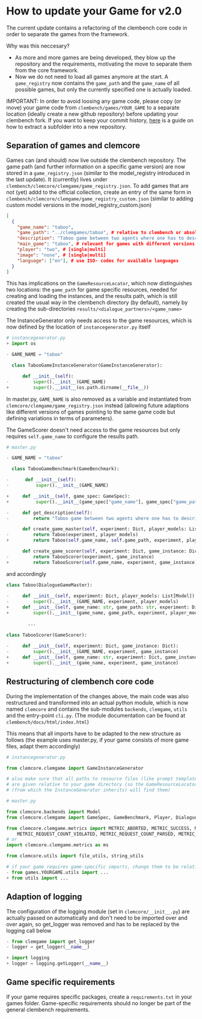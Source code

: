 # How to update your Game for v2.0

The current update contains a refactoring of the clembench core code in order to separate the games from the framework. 

Why was this neccesary? 
- As more and more games are being developed, they blow up the repository and the requirements, motivating the move to separate them from the core framework.
- Now we do not need to load all games anymore at the start. A `game_registry` now contains the `game_path` and the `game_name` of all possible games, but only the currently specified one is actually loaded.

IMPORTANT: In order to avoid loosing any game code, please copy (or move) your game code from `clembench/games/YOUR_GAME` to a separate location (ideally create a new github repository) before updating your clembench fork. If you want to keep your commit history, [here](https://docs.github.com/en/get-started/using-git/splitting-a-subfolder-out-into-a-new-repository) is a guide on how to extract a subfolder into a new repository. 

## Separation of games and clemcore
Games can (and should) now live outside the clembench repository. The game path (and further information on a specific game version) are now stored in a `game_registry.json` (similar to the model_registry introduced in the last update). It (currently) lives under `clembench/clemcore/clemgame/game_registry.json`. 
To add games that are not (yet) addd to the official collection, create an entry of the same form in `clembench/clemcore/clemgame/game_registry_custom.json`
(similar to adding custom model versions in the model_registry_custom.json)
```json
[
  {
    "game_name": "taboo",
    "game_path": "../clemgames/taboo", # relative to clembench or absolute 
    "description": "Taboo game between two agents where one has to describe a word for the other to guess.", # copied from GameBenchmark get_description() in master.py
    "main_game": "taboo", # relevant for games with different versions, otherwise same as game_name
    "player": "two", # [single|multi]
    "image": "none", # [single|multi]
    "language": ["en"], # use ISO- codes for available languages
  }
]
```
This has implications on the `GameResourceLocator`, which now distinguishes two locations: the `game_path` for game specific resources, needed for creating and loading the instances, and the results path, which is still created the usual way in the clembench directory (by default), namely by creating the sub-directories `results/<dialogue_partners>/<game_name>`

The InstanceGenerator only needs access to the game resources, which is now defined by the location of `instancegenerator.py` itself
```python
# instancegenerator.py
+ import os

- GAME_NAME = "taboo"

  class TabooGameInstanceGenerator(GameInstanceGenerator):

      def __init__(self):
-         super().__init__(GAME_NAME)
+         super().__init__(os.path.dirname(__file__))

```
In master.py, `GAME_NAME` is also removed as a variable and instantiated from `clemcore/clemgame/game_registry.json` instead (allowing future adaptions like different versions of games pointing to the same game code but defining variations in terms of parameters).

The GameScorer doesn't need access to the game resources but only requires `self.game_name` to configure the results path.

```python
# master.py

- GAME_NAME = "taboo"

  class TabooGameBenchmark(GameBenchmark):

-      def __init__(self):
-          super().__init__(GAME_NAME)

+     def __init__(self, game_spec: GameSpec): 
+          super().__init__(game_spec["game_name"], game_spec["game_path"])

-     def get_description(self):
-         return "Taboo game between two agents where one has to describe a word for the other to guess."

      def create_game_master(self, experiment: Dict, player_models: List[Model]) -> DialogueGameMaster:
-         return Taboo(experiment, player_models)
+         return Taboo(self.game_name, self.game_path, experiment, player_models)

      def create_game_scorer(self, experiment: Dict, game_instance: Dict) -> GameScorer:
-         return TabooScorer(experiment, game_instance)
+         return TabooScorer(self.game_name, experiment, game_instance)     

```
and accordingly
```python
class Taboo(DialogueGameMaster):
    
-     def __init__(self, experiment: Dict, player_models: List[Model]):
-         super().__init__(GAME_NAME, experiment, player_models)
+     def __init__(self, game_name: str, game_path: str, experiment: Dict, player_models: List[Model]):
+         super().__init__(game_name, game_path, experiment, player_models)

        ...
    
class TabooScorer(GameScorer):
    
-     def __init__(self, experiment: Dict, game_instance: Dict):
-         super().__init__(GAME_NAME, experiment, game_instance)
+     def __init__(self, game_name: str, experiment: Dict, game_instance: Dict):
+         super().__init__(game_name, experiment, game_instance)

```

## Restructuring of clembench core code

During the implementation of the changes above, the main code was also restructured and transformed into an actual python module, which is now named `clemcore` and contains the sub-modules `backends`, `clemgame`, `utils` and the entry-point `cli.py`. (The module documentation can be found at `clembench/docs/html/index.html`)

This means that all imports have to be adapted to the new structure as follows (the example uses master.py, if your game consists of more game files, adapt them accordingly)


```python
# instancegenerator.py

from clemcore.clemgame import GameInstanceGenerator

# also make sure that all paths to resource files (like prompt templates) 
# are given relative to your game directory (so the GameResourceLocator 
# (from which the InstanceGenerator inherits) will find them)

```

```python
# master.py

from clemcore.backends import Model
from clemcore.clemgame import GameSpec, GameBenchmark, Player, DialogueGameMaster, GameScorer

from clemcore.clemgame.metrics import METRIC_ABORTED, METRIC_SUCCESS, METRIC_LOSE, METRIC_REQUEST_COUNT, \
    METRIC_REQUEST_COUNT_VIOLATED, METRIC_REQUEST_COUNT_PARSED, METRIC_REQUEST_SUCCESS, BENCH_SCORE
# or 
import clemcore.clemgame.metrics as ms

from clemcore.utils import file_utils, string_utils

# if your game requires game-specific imports, change them to be relative to your game folder  
- from games.YOURGAME.utils import ...
+ from utils import ...

```

## Adaption of logging

The configuration of the logging module (set in `clemcore/__init__.py`) 
are actually passed on automatically and don't need to be imported over 
and over again, so get_logger was removed and has to be replaced by 
the logging call below

```python
- from clemgame import get_logger
- logger = get_logger(__name__)

+ import logging
+ logger = logging.getLogger(__name__)
```

## Game specific requirements
If your game requires specific packages, create a `requirements.txt` in your games folder. Game-specific requirements should no longer be part of the general clembench requirements.
